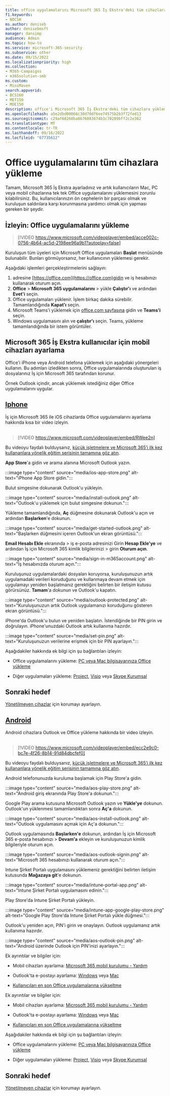 ```yaml
---
title: office uygulamalarını Microsoft 365 İş Ekstra'deki tüm cihazlara yükleme
f1.keywords:
- NOCSH
ms.author: deniseb
author: denisebmsft
manager: dansimp
audience: Admin
ms.topic: how-to
ms.service: microsoft-365-security
ms.subservice: other
ms.date: 09/15/2022
ms.localizationpriority: high
ms.collection:
- M365-Campaigns
- m365solution-smb
ms.custom:
- MiniMaven
search.appverid:
- BCS160
- MET150
- MOE150
description: office'i Microsoft 365 İş Ekstra'deki tüm cihazlara yükleme.
ms.openlocfilehash: a5e2dbd00066c30d70df6ee74575b2b3f72fed13
ms.sourcegitcommit: c29af68260ba8676083674b3c70209bff2c2e362
ms.translationtype: MT
ms.contentlocale: tr-TR
ms.lasthandoff: 09/16/2022
ms.locfileid: "67735612"
---
```

# <a name="install-office-apps-on-all-devices"></a>Office uygulamalarını tüm cihazlara yükleme

Tamam, Microsoft 365 İş Ekstra ayarladınız ve artık kullanıcıların Mac, PC veya mobil cihazlarına tek tek Office uygulamalarını yüklemesini zorunlu kılabilirsiniz. Bu, kullanıcılarınızın ön cephelerin bir parçası olmak ve kuruluşun saldırılara karşı korunmasına yardımcı olmak için yapması gereken bir şeydir.
  
## <a name="watch-install-office-apps"></a>İzleyin: Office uygulamalarını yükleme

> [!VIDEO https://www.microsoft.com/videoplayer/embed/acce002c-0756-4b64-ac5d-2198ee96a9b1?autoplay=false]

Kuruluşun tüm üyeleri için Microsoft Office uygulamaları **Başlat** menüsünde bulunabilir. Bunları görmüyorsanız, her kullanıcının yüklemesi gerekir.

Aşağıdaki işlemleri gerçekleştirmelerini sağlayın:

1. adresine [https://office.com](https://office.com)gidin ve iş hesabınızı kullanarak oturum açın.
2. **Office**  >  **Microsoft 365 uygulamalarını**  >   yükle **Çalıştır'ı** ve ardından **Evet'i** seçin.
3. Office uygulamaları yüklenir. İşlem birkaç dakika sürebilir. Tamamlandığında  **Kapat'ı** seçin.
4. Microsoft Teams'i yüklemek için [office.com sayfasına](https://office.com) gidin ve  **Teams'i** seçin.
5. Windows uygulamasını alın ve  **çalıştır'ı** seçin. Teams, yükleme tamamlandığında bir istem görüntüler.

## <a name="set-up-mobile-devices-for-microsoft-365-business-premium-users"></a>Microsoft 365 İş Ekstra kullanıcılar için mobil cihazları ayarlama

Office'i iPhone veya Android telefona yüklemek için aşağıdaki yönergeleri kullanın. Bu adımları izledikten sonra, Office uygulamalarında oluşturulan iş dosyalarınız İş için Microsoft 365 tarafından korunur.

Örnek Outlook içindir, ancak yüklemek istediğiniz diğer Office uygulamalarını uygular.

## <a name="iphone"></a>[Iphone](#tab/iPhone)
  
İş için Microsoft 365 ile iOS cihazlarda Office uygulamalarını ayarlama hakkında kısa bir video izleyin.<br><br>

> [!VIDEO https://www.microsoft.com/videoplayer/embed/RWee2n] 

Bu videoyu faydalı bulduysanız, [küçük işletmelere ve Microsoft 365’i ilk kez kullananlara yönelik eğitim serisinin tamamına göz atın](/microsoft-365/admin/admin-video-library).

**App Store**'a gidin ve arama alanına Microsoft Outlook yazın.
  
:::image type="content" source="media/ios-app-store.png" alt-text="iPhone App Store gidin.":::
  
Bulut simgesine dokunarak Outlook'u yükleyin.
  
:::image type="content" source="media/install-outlook.png" alt-text="Outlook'u yüklemek için bulut simgesine dokunun.":::
  
Yükleme tamamlandığında, **Aç** düğmesine dokunarak Outlook'u açın ve ardından **Başlarken**'e dokunun.
  
:::image type="content" source="media/get-started-outlook.png" alt-text="Başlarken düğmesini içeren Outlook'un ekran görüntüsü.":::
  
**Email Hesabı Ekle** ekranında \> iş e-posta adresinizi Girin **Hesap Ekle'ye** ve ardından İş için Microsoft 365 kimlik bilgilerinizi \> girin **Oturum açın**.
  
:::image type="content" source="media/sign-in-m365account.png" alt-text="İş hesabınızda oturum açın.":::
  
Kuruluşunuz uygulamalardaki dosyaları koruyorsa, kuruluşunuzun artık uygulamadaki verileri koruduğunu ve kullanmaya devam etmek için uygulamayı yeniden başlatmanız gerektiğini belirten bir iletişim kutusu görürsünüz. **Tamam**'a dokunun ve Outlook'u kapatın. 
  
:::image type="content" source="media/outlook-protected.png" alt-text="Kuruluşunuzun artık Outlook uygulamanızı koruduğunu gösteren ekran görüntüsü.":::
  
iPhone'da Outlook'u bulun ve yeniden başlatın. İstendiğinde bir PIN girin ve doğrulayın. iPhone'unuzdaki Outlook artık kullanıma hazırdır.
  
:::image type="content" source="media/set-pin.png" alt-text="Kuruluşunuzun verilerine erişmek için bir PIN ayarlayın.":::

Aşağıdakiler hakkında ek bilgi için şu bağlantıları izleyin:
  
- Office uygulamalarını yükleme:  [PC veya Mac bilgisayarınıza Office yükleme](https://support.microsoft.com/office/4414eaaf-0478-48be-9c42-23adc4716658)

- Diğer uygulamaları yükleme: [Project](https://support.microsoft.com/office/install-project-7059249b-d9fe-4d61-ab96-5c5bf435f281), [Visio](https://support.microsoft.com/office/install-visio-f98f21e3-aa02-4827-9167-ddab5b025710) veya [Skype Kurumsal](https://support.microsoft.com/office/install-skype-for-business-8a0d4da8-9d58-44f9-9759-5c8f340cb3fb) 

## <a name="next-objective"></a>Sonraki hedef

[Yönetilmeyen cihazlar](m365bp-protect-pcs-macs.md) için korumayı ayarlayın.
  
## <a name="android"></a>[Android](#tab/Android)
  
Android cihazlara Outlook ve Office yükleme hakkında bir video izleyin.<br><br>

> [!VIDEO https://www.microsoft.com/videoplayer/embed/ecc2e9c0-bc7e-4f26-8b14-91d84dbcfef0] 

Bu videoyu faydalı bulduysanız, [küçük işletmelere ve Microsoft 365’i ilk kez kullananlara yönelik eğitim serisinin tamamına göz atın](/microsoft-365/admin/admin-video-library).

Android telefonunuzda kuruluma başlamak için Play Store'a gidin.
  
:::image type="content" source="media/aos-play-store.png" alt-text="Android giriş ekranında Play Store'a dokunun.":::
  
Google Play arama kutusuna Microsoft Outlook yazın ve **Yükle'ye** dokunun. Outlook'un yüklenmesi tamamlandıktan sonra **Aç'a** dokunun.
  
:::image type="content" source="media/aos-install-outlook.png" alt-text="Outlook uygulamasını açmak için Aç'a dokunun.":::
  
Outlook uygulamasında **Başlarken'e** dokunun, ardından İş için Microsoft 365 e-posta hesabınızı \> **Devam'a** ekleyin ve kuruluşunuzun kimlik bilgileriyle oturum açın.
  
:::image type="content" source="media/aos-outlook-signin.png" alt-text="Microsoft 365 hesabınızı kullanarak oturum açın.":::
  
Intune Şirket Portalı uygulamasını yüklemeniz gerektiğini belirten iletişim kutusunda **Mağazaya git**'e dokunun.
  
:::image type="content" source="media/intune-portal-app.png" alt-text="Intune Şirket Portalı uygulamasını edinin.":::
  
Play Store'da Intune Şirket Portalı yükleyin.
  
:::image type="content" source="media/intune-app-google-play-store.png" alt-text="Google Play Store'da Intune Şirket Portalı yükle düğmesi.":::
  
Outlook'u yeniden açın, PIN'i girin ve onaylayın. Outlook uygulamanız artık kullanıma hazırdır.
  
:::image type="content" source="media/aos-outlook-pin.png" alt-text="Android üzerinde Outlook için PIN'inizi ayarlayın.":::

Ek ayrıntılar ve bilgiler için:

- Mobil cihazları ayarlama: [Microsoft 365 mobil kurulumu - Yardım](https://support.microsoft.com/office/7dabb6cb-0046-40b6-81fe-767e0b1f014f)

- Outlook'ta e-postayı ayarlama: [Windows](https://support.microsoft.com/office/6e27792a-9267-4aa4-8bb6-c84ef146101b) veya [Mac](https://support.microsoft.com/office/6e27792a-9267-4aa4-8bb6-c84ef146101b#PickTab=Outlook_for_Mac)
 
- [Kullanıcıları en son Office uygulamalarına yükseltme](../admin/setup/upgrade-users-to-latest-office-client.md)

Ek ayrıntılar ve bilgiler için:

- Mobil cihazları ayarlama: [Microsoft 365 mobil kurulumu - Yardım](https://support.microsoft.com/office/7dabb6cb-0046-40b6-81fe-767e0b1f014f)

- Outlook'ta e-postayı ayarlama: [Windows](https://support.microsoft.com/office/6e27792a-9267-4aa4-8bb6-c84ef146101b) veya [Mac](https://support.microsoft.com/office/6e27792a-9267-4aa4-8bb6-c84ef146101b#PickTab=Outlook_for_Mac)
 
- [Kullanıcıları en son Office uygulamalarına yükseltme](../admin/setup/upgrade-users-to-latest-office-client.md)

Aşağıdakiler hakkında ek bilgi için şu bağlantıları izleyin:
  
- Office uygulamalarını yükleme:  [PC veya Mac bilgisayarınıza Office yükleme](https://support.microsoft.com/office/4414eaaf-0478-48be-9c42-23adc4716658)

- Diğer uygulamaları yükleme: [Project](https://support.microsoft.com/office/install-project-7059249b-d9fe-4d61-ab96-5c5bf435f281), [Visio](https://support.microsoft.com/office/install-visio-f98f21e3-aa02-4827-9167-ddab5b025710) veya [Skype Kurumsal](https://support.microsoft.com/office/install-skype-for-business-8a0d4da8-9d58-44f9-9759-5c8f340cb3fb)

## <a name="next-objective"></a>Sonraki hedef

[Yönetilmeyen cihazlar](m365bp-protect-pcs-macs.md) için korumayı ayarlayın.
